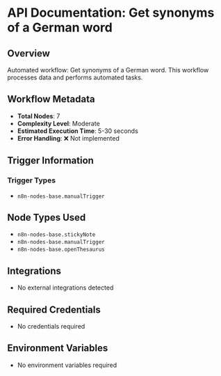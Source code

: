 # API Documentation: Get synonyms of a German word

## Overview
Automated workflow: Get synonyms of a German word. This workflow processes data and performs automated tasks.

## Workflow Metadata
- **Total Nodes**: 7
- **Complexity Level**: Moderate
- **Estimated Execution Time**: 5-30 seconds
- **Error Handling**: ❌ Not implemented

## Trigger Information
### Trigger Types
- `n8n-nodes-base.manualTrigger`

## Node Types Used
- `n8n-nodes-base.stickyNote`
- `n8n-nodes-base.manualTrigger`
- `n8n-nodes-base.openThesaurus`

## Integrations
- No external integrations detected

## Required Credentials
- No credentials required

## Environment Variables
- No environment variables required
